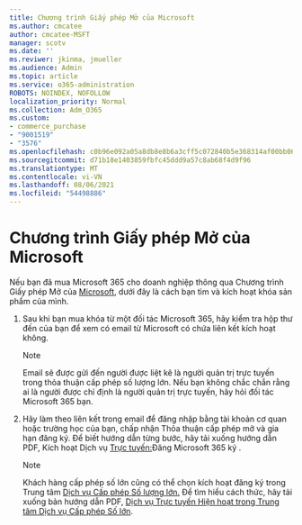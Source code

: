 ```yaml
---
title: Chương trình Giấy phép Mở của Microsoft
ms.author: cmcatee
author: cmcatee-MSFT
manager: scotv
ms.date: ''
ms.reviwer: jkinma, jmueller
ms.audience: Admin
ms.topic: article
ms.service: o365-administration
ROBOTS: NOINDEX, NOFOLLOW
localization_priority: Normal
ms.collection: Adm_O365
ms.custom:
- commerce_purchase
- "9001519"
- "3576"
ms.openlocfilehash: c0b96e092a05a8db8e8b6a3cff5c072840b5e368314af00bb065e03149df6b60
ms.sourcegitcommit: d71b18e1403859fbfc45ddd9a57c8ab68f4d9f96
ms.translationtype: MT
ms.contentlocale: vi-VN
ms.lasthandoff: 08/06/2021
ms.locfileid: "54498886"
---
```

# <a name="microsoft-open-license-program"></a>Chương trình Giấy phép Mở của Microsoft

Nếu bạn đã mua Microsoft 365 cho doanh nghiệp thông qua Chương trình Giấy phép Mở của [Microsoft](https://go.microsoft.com/fwlink/p/?LinkID=613298), dưới đây là cách bạn tìm và kích hoạt khóa sản phẩm của mình.

1. Sau khi bạn mua khóa từ một đối tác Microsoft 365, hãy kiểm tra hộp thư đến của bạn để xem có email từ Microsoft có chứa liên kết kích hoạt không.

    > [!NOTE]
    > Email sẽ được gửi đến người được liệt kê là người quản trị trực tuyến trong thỏa thuận cấp phép số lượng lớn. Nếu bạn không chắc chắn rằng ai là người được chỉ định là người quản trị trực tuyến, hãy hỏi đối tác Microsoft 365 bạn.
1. Hãy làm theo liên kết trong email để đăng nhập bằng tài khoản cơ quan hoặc trường học của bạn, chấp nhận Thỏa thuận cấp phép mở và gia hạn đăng ký. Để biết hướng dẫn từng bước, hãy tải xuống hướng dẫn PDF, Kích hoạt Dịch vụ [Trực tuyến:](https://go.microsoft.com/fwlink/p/?LinkId=618100)Đăng Microsoft 365 ký .

    > [!NOTE]
    > Khách hàng cấp phép số lớn cũng có thể chọn kích hoạt đăng ký trong Trung tâm [Dịch vụ Cấp phép Số lượng lớn.](https://go.microsoft.com/fwlink/p/?LinkID=282016) Để tìm hiểu cách thức, hãy tải xuống bản hướng dẫn PDF, [Dịch vụ Trực tuyến Hiện hoạt trong Trung tâm Dịch vụ Cấp phép Số lớn](https://go.microsoft.com/fwlink/p/?LinkId=618096).